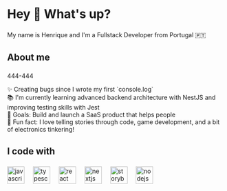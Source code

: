 <h1 align="left">Hey 👋 What's up?</h1>

###

<p align="left">My name is Henrique and I'm a Fullstack Developer from Portugal 🇵🇹</p>

###

<h2 align="left">About me</h2>

###
444-444
<p align="left">
✨ Creating bugs since I wrote my first `console.log`<br>
📚 I'm currently learning advanced backend architecture with NestJS and improving testing skills with Jest<br>
🎯 Goals: Build and launch a SaaS product that helps people<br>
🎲 Fun fact: I love telling stories through code, game development, and a bit of electronics tinkering!

</p>

###

<h2 align="left">I code with</h2>

###

<div align="left">
  <img src="https://cdn.jsdelivr.net/gh/devicons/devicon/icons/javascript/javascript-original.svg" height="40" alt="javascript logo"  />
  <img width="12" />
  <img src="https://cdn.jsdelivr.net/gh/devicons/devicon/icons/typescript/typescript-original.svg" height="40" alt="typescript logo"  />
  <img width="12" />
  <img src="https://cdn.jsdelivr.net/gh/devicons/devicon/icons/react/react-original.svg" height="40" alt="react logo"  />
  <img width="12" />
  <img src="https://cdn.jsdelivr.net/gh/devicons/devicon/icons/nextjs/nextjs-original.svg" height="40" alt="nextjs logo"  />
  <img width="12" />
  <img src="https://cdn.jsdelivr.net/gh/devicons/devicon/icons/storybook/storybook-original.svg" height="40" alt="storybook logo"  />
  <img width="12" />
  <img src="https://cdn.jsdelivr.net/gh/devicons/devicon/icons/nodejs/nodejs-original.svg" height="40" alt="nodejs logo"  />
  <img width="12" />
</div>


<!-- new changes to this code follow the instructions
npm run build
npm run deploy   <-- this will send to the github portfolio link

 -->